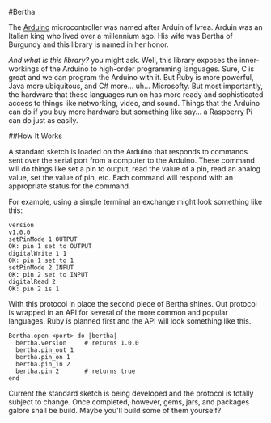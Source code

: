 #Bertha

The [Arduino](http://arduino.cc) microcontroller was named after Arduin of Ivrea.  Arduin was an Italian king who
lived over a millennium ago.  His wife was Bertha of Burgundy and this library is named in her honor.

_And what is this library?_ you might ask.  Well, this library exposes the inner-workings of the Arduino to high-order
programming languages.  Sure, C is great and we can program the Arduino with it.  But Ruby is more powerful, Java
more ubiquitous, and C# more... uh... Microsofty.  But most importantly, the hardware that these languages run on
has more ready and sophisticated access to things like networking, video, and sound.  Things that the Arduino can
do if you buy more hardware but something like say... a Raspberry Pi can do just as easily.

##How It Works

A standard sketch is loaded on the Arduino that responds to commands sent over the serial port from a computer to
the Arduino.  These command will do things like set a pin to output, read the value of a pin, read an analog value,
set the value of pin, etc.  Each command will respond with an appropriate status for the command.

For example, using a simple terminal an exchange might look something like this:

    version
    v1.0.0
    setPinMode 1 OUTPUT
    OK: pin 1 set to OUTPUT
    digitalWrite 1 1
    OK: pin 1 set to 1
    setPinMode 2 INPUT
    OK: pin 2 set to INPUT
    digitalRead 2
    OK: pin 2 is 1

With this protocol in place the second piece of Bertha shines.  Out protocol is wrapped in an API for several
of the more common and popular languages.  Ruby is planned first and the API will look something like this.

    Bertha.open <port> do |bertha|
      bertha.version     # returns 1.0.0
      bertha.pin_out 1
      bertha.pin_on 1
      bertha.pin_in 2
      bertha.pin 2       # returns true
    end

Current the standard sketch is being developed and the protocol is totally subject to change.  Once completed,
however, gems, jars, and packages galore shall be build.  Maybe you'll build some of them yourself?
